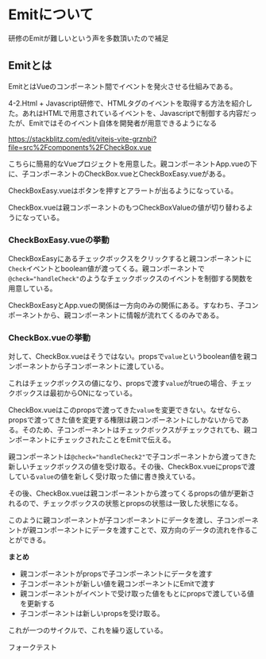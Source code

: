 # Emitについて

研修のEmitが難しいという声を多数頂いたので補足

## Emitとは

EmitとはVueのコンポーネント間でイベントを発火させる仕組みである。

4-2.Html + Javascript研修で、HTMLタグのイベントを取得する方法を紹介した。あれはHTMLで用意されているイベントを、Javascriptで制御する内容だったが、Emitではそのイベント自体を開発者が用意できるようになる

<https://stackblitz.com/edit/vitejs-vite-grznbi?file=src%2Fcomponents%2FCheckBox.vue>

こちらに簡易的なVueプロジェクトを用意した。親コンポーネントApp.vueの下に、子コンポーネントのCheckBox.vueとCheckBoxEasy.vueがある。

CheckBoxEasy.vueはボタンを押すとアラートが出るようになっている。

CheckBox.vueは親コンポーネントのもつCheckBoxValueの値が切り替わるようになっている。

### CheckBoxEasy.vueの挙動

CheckBoxEasyにあるチェックボックスをクリックすると親コンポーネントに`Check`イベントとboolean値が渡ってくる。親コンポーネントで`@check="handleCheck"`のようなチェックボックスのイベントを制御する関数を用意している。

CheckBoxEasyとApp.vueの関係は一方向のみの関係にある。すなわち、子コンポーネントから、親コンポーネントに情報が流れてくるのみである。

### CheckBox.vueの挙動

対して、CheckBox.vueはそうではない。propsで`value`というboolean値を親コンポーネントから子コンポーネントに渡している。

これはチェックボックスの値になり、propsで渡す`value`がtrueの場合、チェックボックスは最初からONになっている。

CheckBox.vueはこのpropsで渡ってきた`value`を変更できない。なぜなら、propsで渡ってきた値を変更する権限は親コンポーネントにしかないからである。そのため、子コンポーネントはチェックボックスがチェックされても、親コンポーネントにチェックされたことをEmitで伝える。

親コンポーネントは`@check="handleCheck2"`で子コンポーネントから渡ってきた新しいチェックボックスの値を受け取る。その後、CheckBox.vueにpropsで渡している`value`の値を新しく受け取った値に書き換えている。

その後、CheckBox.vueは親コンポーネントから渡ってくるpropsの値が更新されるので、チェックボックスの状態とpropsの状態は一致した状態になる。

このように親コンポーネントが子コンポーネントにデータを渡し、子コンポーネントが親コンポーネントにデータを渡すことで、双方向のデータの流れを作ることができる。

**まとめ**

- 親コンポーネントがpropsで子コンポーネントにデータを渡す
- 子コンポーネントが新しい値を親コンポーネントにEmitで渡す
- 親コンポーネントがイベントで受け取った値をもとにpropsで渡している値を更新する
- 子コンポーネントは新しいpropsを受け取る。

これが一つのサイクルで、これを繰り返している。

フォークテスト
